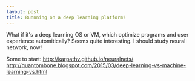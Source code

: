 ```yaml
---
layout: post
title: Runnning on a deep learning platform?
---
```

What if it's a deep learning OS or VM, which optimize programs and user experience automitically? Seems quite interesting. I should study neural network, now!

Some to start:
http://karpathy.github.io/neuralnets/
http://quantombone.blogspot.com/2015/03/deep-learning-vs-machine-learning-vs.html

